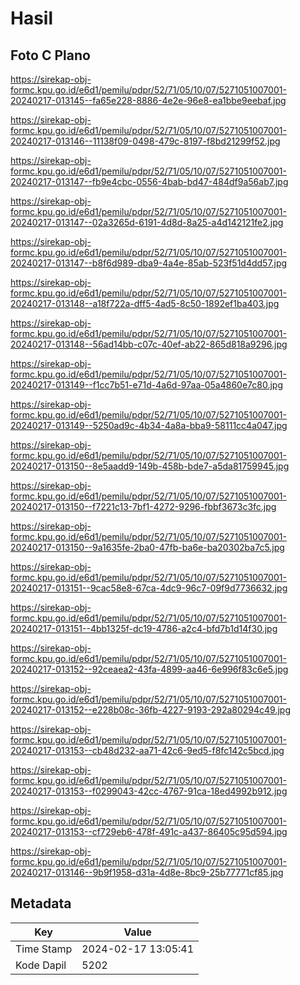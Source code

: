 # Hasil

## Foto C Plano

https://sirekap-obj-formc.kpu.go.id/e6d1/pemilu/pdpr/52/71/05/10/07/5271051007001-20240217-013145--fa65e228-8886-4e2e-96e8-ea1bbe9eebaf.jpg

https://sirekap-obj-formc.kpu.go.id/e6d1/pemilu/pdpr/52/71/05/10/07/5271051007001-20240217-013146--11138f09-0498-479c-8197-f8bd21299f52.jpg

https://sirekap-obj-formc.kpu.go.id/e6d1/pemilu/pdpr/52/71/05/10/07/5271051007001-20240217-013147--fb9e4cbc-0556-4bab-bd47-484df9a56ab7.jpg

https://sirekap-obj-formc.kpu.go.id/e6d1/pemilu/pdpr/52/71/05/10/07/5271051007001-20240217-013147--02a3265d-6191-4d8d-8a25-a4d142121fe2.jpg

https://sirekap-obj-formc.kpu.go.id/e6d1/pemilu/pdpr/52/71/05/10/07/5271051007001-20240217-013147--b8f6d989-dba9-4a4e-85ab-523f51d4dd57.jpg

https://sirekap-obj-formc.kpu.go.id/e6d1/pemilu/pdpr/52/71/05/10/07/5271051007001-20240217-013148--a18f722a-dff5-4ad5-8c50-1892ef1ba403.jpg

https://sirekap-obj-formc.kpu.go.id/e6d1/pemilu/pdpr/52/71/05/10/07/5271051007001-20240217-013148--56ad14bb-c07c-40ef-ab22-865d818a9296.jpg

https://sirekap-obj-formc.kpu.go.id/e6d1/pemilu/pdpr/52/71/05/10/07/5271051007001-20240217-013149--f1cc7b51-e71d-4a6d-97aa-05a4860e7c80.jpg

https://sirekap-obj-formc.kpu.go.id/e6d1/pemilu/pdpr/52/71/05/10/07/5271051007001-20240217-013149--5250ad9c-4b34-4a8a-bba9-58111cc4a047.jpg

https://sirekap-obj-formc.kpu.go.id/e6d1/pemilu/pdpr/52/71/05/10/07/5271051007001-20240217-013150--8e5aadd9-149b-458b-bde7-a5da81759945.jpg

https://sirekap-obj-formc.kpu.go.id/e6d1/pemilu/pdpr/52/71/05/10/07/5271051007001-20240217-013150--f7221c13-7bf1-4272-9296-fbbf3673c3fc.jpg

https://sirekap-obj-formc.kpu.go.id/e6d1/pemilu/pdpr/52/71/05/10/07/5271051007001-20240217-013150--9a1635fe-2ba0-47fb-ba6e-ba20302ba7c5.jpg

https://sirekap-obj-formc.kpu.go.id/e6d1/pemilu/pdpr/52/71/05/10/07/5271051007001-20240217-013151--9cac58e8-67ca-4dc9-96c7-09f9d7736632.jpg

https://sirekap-obj-formc.kpu.go.id/e6d1/pemilu/pdpr/52/71/05/10/07/5271051007001-20240217-013151--4bb1325f-dc19-4786-a2c4-bfd7b1d14f30.jpg

https://sirekap-obj-formc.kpu.go.id/e6d1/pemilu/pdpr/52/71/05/10/07/5271051007001-20240217-013152--92ceaea2-43fa-4899-aa46-6e996f83c6e5.jpg

https://sirekap-obj-formc.kpu.go.id/e6d1/pemilu/pdpr/52/71/05/10/07/5271051007001-20240217-013152--e228b08c-36fb-4227-9193-292a80294c49.jpg

https://sirekap-obj-formc.kpu.go.id/e6d1/pemilu/pdpr/52/71/05/10/07/5271051007001-20240217-013153--cb48d232-aa71-42c6-9ed5-f8fc142c5bcd.jpg

https://sirekap-obj-formc.kpu.go.id/e6d1/pemilu/pdpr/52/71/05/10/07/5271051007001-20240217-013153--f0299043-42cc-4767-91ca-18ed4992b912.jpg

https://sirekap-obj-formc.kpu.go.id/e6d1/pemilu/pdpr/52/71/05/10/07/5271051007001-20240217-013153--cf729eb6-478f-491c-a437-86405c95d594.jpg

https://sirekap-obj-formc.kpu.go.id/e6d1/pemilu/pdpr/52/71/05/10/07/5271051007001-20240217-013146--9b9f1958-d31a-4d8e-8bc9-25b77771cf85.jpg


## Metadata

| Key        | Value               |
| ---------- | ------------------- |
| Time Stamp | 2024-02-17 13:05:41 |
| Kode Dapil | 5202                |



